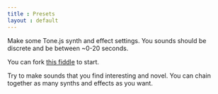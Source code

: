 ```yaml
---
title : Presets
layout : default
---
```


Make some Tone.js synth and effect settings. You sounds should be discrete and be between ~0-20 seconds. 

You can fork [this fiddle](https://jsfiddle.net/yotammann/20vbdsyL/) to start. 

Try to make sounds that you find interesting and novel. You can chain together as many synths and effects as you want.